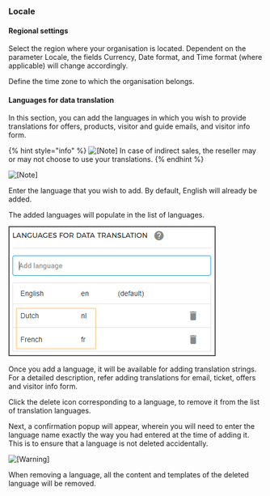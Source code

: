 ### Locale


#### Regional settings


[](#) Select the region where your organisation is located. Dependent on the parameter Locale, the fields Currency, Date format, and Time format (where applicable) will change accordingly.

[](#) Define the time zone to which the organisation belongs.

#### Languages for data translation


In this section, you can add the languages in which you wish to provide translations for offers, products, visitor and guide emails, and visitor info form.


{% hint style="info" %}
![[Note]](media/note.png)
In case of indirect sales, the reseller may or may not choose to use your translations.
{% endhint %}


![[Note]](media/note.png)

Enter the language that you wish to add. By default, English will already be added.

The added languages will populate in the list of languages.

![envcld_clip0021.png](media/uuid-f4b6e135-d49a-44f0-0c1c-f7904a3acdf0.png)

[](#) Once you add a language, it will be available for adding translation strings. For a detailed description, refer adding translations for email, ticket, offers and visitor info form.

Click the delete icon corresponding to a language, to remove it from the list of translation languages.

Next, a confirmation popup will appear, wherein you will need to enter the language name exactly the way you had entered at the time of adding it. This is to ensure that a language is not deleted accidentally.

![[Warning]](media/warning.png)

When removing a language, all the content and templates of the deleted language will be removed.